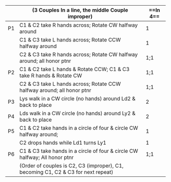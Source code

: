 ||(3 Couples In a line, the middle Couple improper) |==In 4==|
|-----|----|-----|
|P1| C1 & C2 take R hands across; Rotate CW halfway around |1|
|| C1 & C3 take L hands across; Rotate CCW halfway around |1|
||C2 & C3 take R hands across; Rotate CW halfway around; all honor ptnr |1;1|
|P2| C1 & C2 take L hands & Rotate CCW; C1 & C3 take R hands & Rotate CW |1;1|
||C2 & C3 take L hands across; Rotate CCW halfway around; all honor ptnr |1;1|
|P3| Lys walk in a CW circle (no hands) around Ld2 & back to place |2|
|P4| Lds walk in a CW circle (no hands) around Ly2 & back to place |2|
|P5| C1 & C2 take hands in a circle of four & circle CW halfway around; |1|
||C2 drops hands while Ld1 turns Ly1 |1|
|P6| C1 & C3 take hands in a circle of four & circle CW halfway; All honor ptnr |1;1|
||(Order of couples is C2, C3 (improper), C1, becoming C1, C2 & C3 for next repeat)||
